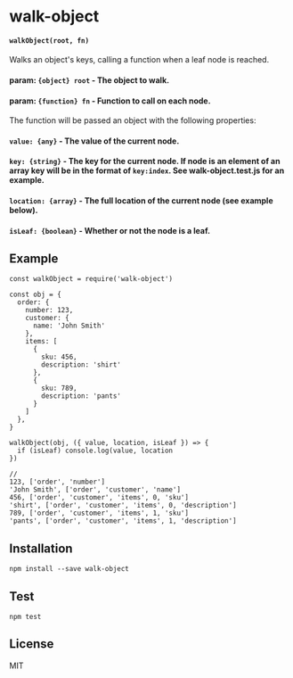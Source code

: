 # walk-object
#### `walkObject(root, fn)`

Walks an object's keys, calling a function when a leaf node is reached.

#### param: `{object} root` - The object to walk.

#### param: `{function} fn` - Function to call on each node.

The function will be passed an object with the following properties:

#### `value: {any}` - The value of the current node.

#### `key: {string}` - The key for the current node. If node is an element of an array key will be in the format of `key:index`. See walk-object.test.js for an example.

#### `location: {array}` - The full location of the current node (see example below).

#### `isLeaf: {boolean}` - Whether or not the node is a leaf.

## Example
```
const walkObject = require('walk-object')

const obj = {
  order: {
    number: 123,
    customer: {
      name: 'John Smith'
    },
    items: [
      {
        sku: 456,
        description: 'shirt'
      },
      {
        sku: 789,
        description: 'pants'
      }
    ]
  },
}

walkObject(obj, ({ value, location, isLeaf }) => {
  if (isLeaf) console.log(value, location
})

//
123, ['order', 'number']
'John Smith', ['order', 'customer', 'name']
456, ['order', 'customer', 'items', 0, 'sku']
'shirt', ['order', 'customer', 'items', 0, 'description']
789, ['order', 'customer', 'items', 1, 'sku']
'pants', ['order', 'customer', 'items', 1, 'description']
```

## Installation
```
npm install --save walk-object
```

## Test
```
npm test
```

## License
MIT

